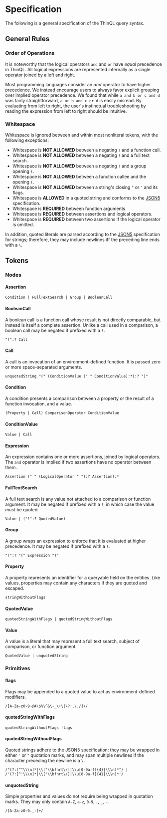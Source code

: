 # Specification

The following is a general specification of the ThinQL query syntax.

## General Rules

### Order of Operations

It is noteworthy that the logical operators `and` and `or` have *equal* precedence in ThinQL. All logical expressions are represented internally as a single operator joined by a left and right.

Most programming languages consider an *and* operator to have higher precedence. We instead encourage users to always favor explicit grouping over implied operator precedence. We found that while `a and b or c and d` was fairly straightforward, `a or b and c or d` is easily misread. By evaluating from left to right, the user's instinctual troubleshooting by reading the expression from left to right should be intuitive.

### Whitespace

Whitespace is ignored between and within most nonliteral tokens, with the following exceptions:

* Whitespace is **NOT ALLOWED** between a negating `!` and a function call.
* Whitespace is **NOT ALLOWED** between a negating `!` and a full text search.
* Whitespace is **NOT ALLOWED** between a negating `!` and a group opening `(`.
* Whitespace is **NOT ALLOWED** between a function callee and the opening `(`.
* Whitespace is **NOT ALLOWED** between a string's closing `"` or `'` and its flags.
* Whitespace is **ALLOWED** in a quoted string and conforms to the [JSON5](https://json5.org) specification.
* Whitespace is **REQUIRED** between function arguments.
* Whitespace is **REQUIRED** between assertions and logical operators.
* Whitespace is **REQUIRED** between two assertions if the logical operator is omitted.

In addition, quoted literals are parsed according to the [JSON5](https://json5.org) specification for strings; therefore, they may include newlines iff the preceding line ends with a `\`.

## Tokens

### Nodes

#### Assertion

```
Condition | FullTextSearch | Group | BooleanCall
```

#### BooleanCall

A boolean call is a function call whose result is not directly comparable, but instead is itself a complete assertion. Unlike a call used in a comparison, a boolean call may be negated if prefixed with a `!`.

```
"!":? Call
```

#### Call

A call is an invocation of an environment-defined function. It is passed zero or more space-separated arguments.

```
unquotedString "(" (ConditionValue (" " ConditionValue):*):? ")"
```

#### Condition

A condition presents a comparison between a property or the result of a function invocation, and a value.

```
(Property | Call) ComparisonOperator ConditionValue
```

#### ConditionValue

```
Value | Call
```

#### Expression

An expression contains one or more assertions, joined by logical operators. The `and` operator is implied if two assertions have no operator between them.

```
Assertion (" " (LogicalOperator " "):? Assertion):*
```

#### FullTextSearch

A full text search is any value not attached to a comparison or function argument. It may be negated if prefixed with a `!`, in which case the value *must* be quoted.

```
Value | ("!":? QuotedValue)
```

#### Group

A group wraps an expression to enforce that it is evaluated at higher precedence. It may be negated if prefixed with a `!`.

```
"!":? "(" Expression ")"
```

#### Property

A property represents an identifier for a queryable field on the entities. Like values, properties may contain any characters if they are quoted and escaped.

```
stringWithoutFlags
```

#### QuotedValue

```
quotedStringWithFlags | quotedStringWithoutFlags
```

#### Value

A value is a literal that may represent a full text search, subject of comparison, or function argument.

```
QuotedValue | unquotedString
```


### Primitives

#### flags

Flags may be appended to a quoted value to act as environment-defined modifiers.

```re
/[A-Za-z0-9~@#\$%\^&\-_\+\|\?:,\./]+/
```

#### quotedStringWithFlags

```
quotedStringWithoutFlags flags
```

#### quotedStringWithoutFlags

Quoted strings adhere to the JSON5 specification: they may be wrapped in either `'` or `"` quotation marks, and may span multiple newlines if the character preceding the newline is a `\`.

```re
/"(?:[^"\\\n]*|\\["\\bfnrt\/]|\\u[0-9a-f]{4}|\\\n)*"/ |
/'(?:[^'\\\n]*|\\['\\bfnrt\/]|\\u[0-9a-f]{4}|\\\n)*'/
```

#### unquotedString

Simple properties and values do not require being wrapped in quotation marks. They may only contain `A-Z`, `a-z`, `0-9`, `.`, `_`, `-`.

```re
/[A-Za-z0-9._-]+/
```

